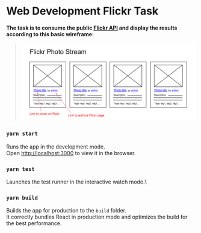 # Web Development Flickr Task

**The task is to consume the public [Flickr API](https://api.flickr.com/services/feeds/photos_public.gne?format=json) and display the results according to this basic wireframe:**

> ![mockup](https://github.com/holidayextras/recruitment-tasks/blob/master/flickr-mockup.png)

### `yarn start`

Runs the app in the development mode.\
Open [http://localhost:3000](http://localhost:3000) to view it in the browser.

### `yarn test`

Launches the test runner in the interactive watch mode.\

### `yarn build`

Builds the app for production to the `build` folder.\
It correctly bundles React in production mode and optimizes the build for the best performance.
